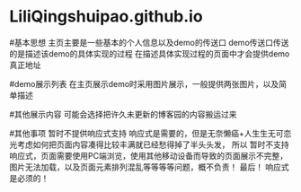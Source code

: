 # LiliQingshuipao.github.io
#基本思想
主页主要是一些基本的个人信息以及demo的传送口
demo传送口传送的是描述该demo的具体实现的过程
在描述具体实现过程的页面中才会提供demo真正地址

#demo展示列表
在主页展示demo时采用图片展示，一般提供两张图片，以及简单描述

#其他展示内容
可能会选择把许久未更新的博客园的内容搬运过来

#其他事项
暂时不提供响应式支持
响应式是需要的，但是无奈懒癌+人生生无可恋
光考虑如何把页面内容凑得比较丰满就已经愁得掉了半头头发，
所以 暂时不支持响应式，页面需要使用PC端浏览，使用其他移动设备而导致的页面展示不完整，
图片无法加载，以及页面元素排列混乱等等等等问题，概不负责！
最后！
响应式是必须的！
